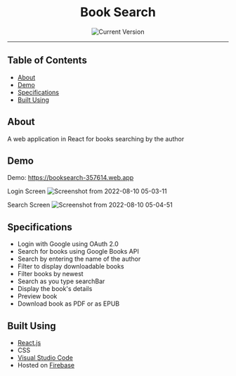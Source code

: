 <h1 align="center">Book Search</h1>

<div align="center">
  
  ![Current Version](https://img.shields.io/badge/version-v1.0-blue)

</div>

---

## Table of Contents
+ [About](#about)
+ [Demo](#demo)
+ [Specifications](#specs)
+ [Built Using](#built_using)

## About <a name = "about"></a>
A web application in React for books searching by the author

## Demo <a name = "demo"></a>

Demo: https://booksearch-357614.web.app

Login Screen
![Screenshot from 2022-08-10 05-03-11](https://user-images.githubusercontent.com/34037921/183901157-76d888b7-e456-494c-a532-dedc90bdf7d7.png)

Search Screen
![Screenshot from 2022-08-10 05-04-51](https://user-images.githubusercontent.com/34037921/183907214-374cab74-14e9-47f1-921d-f9a4a4ca09bb.png)


## Specifications <a name = "specs"></a>

- Login with Google using OAuth 2.0
- Search for books using Google Books API
- Search by entering the name of the author
- Filter to display downloadable books
- Filter books by newest
- Search as you type searchBar
- Display the book's details
- Preview book
- Download book as PDF or as EPUB

## Built Using <a name = "built_using"></a>
+ [React.js](https://reactjs.org/)
+ CSS
+ [Visual Studio Code](https://code.visualstudio.com/)
+ Hosted on [Firebase](https://firebase.google.com/)
